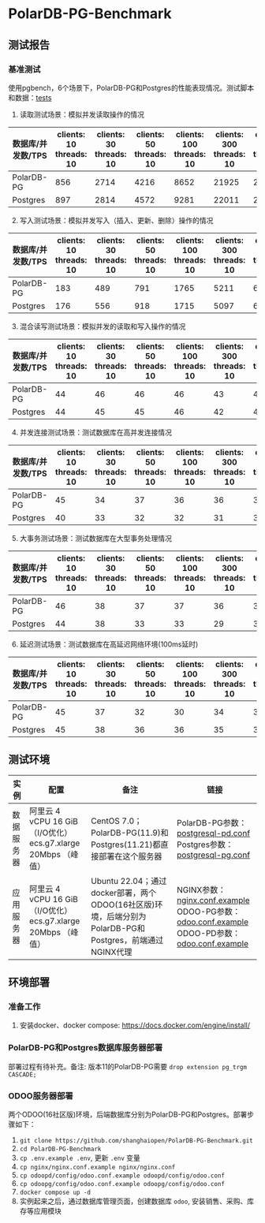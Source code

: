 # PolarDB-PG-Benchmark

## 测试报告

### 基准测试

使用pgbench，6个场景下，PolarDB-PG和Postgres的性能表现情况。测试脚本和数据：[tests](tests)

1. 读取测试场景：模拟并发读取操作的情况

| 数据库/并发数/TPS | clients: 10<br />threads: 10 | clients: 30<br />threads: 10 | clients: 50<br />threads: 10 | clients: 100<br />threads: 10 | clients: 300<br />threads: 10 | clients: 500<br />threads: 10 |
| ----------------- | ---------------------------- | ---------------------------- | ---------------------------- | ----------------------------- | ----------------------------- | ----------------------------- |
| PolarDB-PG        | 856                          | 2714                         | 4216                         | 8652                          | 21925                         | 21429                         |
| Postgres          | 897                          | 2814                         | 4572                         | 9281                          | 22011                         | 21456                         |




2. 写入测试场景：模拟并发写入（插入、更新、删除）操作的情况

| 数据库/并发数/TPS | clients: 10 <br/>threads: 10 | clients: 30 <br/>threads: 10 | clients: 50 <br/>threads: 10 | clients: 100 <br/>threads: 10 | clients: 300 <br/>threads: 10 | clients: 500 <br/>threads: 10 |
| ----------------- | ----------------------- | ----------------------- | ----------------------- | ------------------------ | ------------------------ | ------------------------ |
| PolarDB-PG        | 183                     | 489                     | 791                     | 1765                     | 5211                     | 6003                     |
| Postgres          | 176                     | 556                     | 918                     | 1715                     | 5097                     | 6042                     |



3. 混合读写测试场景：模拟并发的读取和写入操作的情况

| 数据库/并发数/TPS | clients: 10 <br/>threads: 10 | clients: 30 <br/>threads: 10 | clients: 50 <br/>threads: 10 | clients: 100 <br/>threads: 10 | clients: 300 <br/>threads: 10 | clients: 500 <br/>threads: 10 |
| ----------------- | ----------------------- | ----------------------- | ----------------------- | ------------------------ | ------------------------ | ------------------------ |
| PolarDB-PG        | 44                      | 46                      | 46                      | 46                       | 43                       | 45                       |
| Postgres          | 44                      | 45                      | 45                      | 46                       | 42                       | 43                       |



4. 并发连接测试场景：测试数据库在高并发连接情况

| 数据库/并发数/TPS | clients: 10 <br/>threads: 10 | clients: 30 <br/>threads: 10 | clients: 50 <br/>threads: 10 | clients: 100 <br/>threads: 10 | clients: 300 <br/>threads: 10 | clients: 500 <br/>threads: 10 |
| ----------------- | ----------------------- | ----------------------- | ----------------------- | ------------------------ | ------------------------ | ------------------------ |
| PolarDB-PG        | 45                      | 34                      | 37                      | 36                       | 36                       | 35                       |
| Postgres          | 40                      | 33                      | 32                      | 32                       | 31                       | 35                       |



5. 大事务测试场景：测试数据库在大型事务处理情况

| 数据库/并发数/TPS | clients: 10 <br/>threads: 10 | clients: 30 <br/>threads: 10 | clients: 50 <br/>threads: 10 | clients: 100 <br/>threads: 10 | clients: 300 <br/>threads: 10 | clients: 500 <br/>threads: 10 |
| ----------------- | ----------------------- | ----------------------- | ----------------------- | ------------------------ | ------------------------ | ------------------------ |
| PolarDB-PG        | 46                      | 38                      | 37                      | 37                       | 36                       | 36                       |
| Postgres          | 44                      | 38                      | 33                      | 33                       | 29                       | 32                       |



6. 延迟测试场景：测试数据库在高延迟网络环境(100ms延时)

| 数据库/并发数/TPS | clients: 10 <br/>threads: 10 | clients: 30 <br/>threads: 10 | clients: 50 <br/>threads: 10 | clients: 100 <br/>threads: 10 | clients: 300 <br/>threads: 10 | clients: 500 <br/>threads: 10 |
| ----------------- | ----------------------- | ----------------------- | ----------------------- | ------------------------ | ------------------------ | ------------------------ |
| PolarDB-PG        | 45                      | 37                      | 32                      | 30                       | 34                       | 32                       |
| Postgres          | 45                      | 38                      | 36                      | 36                       | 35                       | 35                       |



## 测试环境

| 实例    | 配置                                                        | 备注                                                                           | 链接                                                                                                                               |
|-------|-----------------------------------------------------------|------------------------------------------------------------------------------|----------------------------------------------------------------------------------------------------------------------------------|
| 数据服务器 | 阿里云 4 vCPU 16 GiB （I/O优化）<br/>ecs.g7.xlarge   20Mbps （峰值） | CentOS 7.0；PolarDB-PG(11.9)和Postgres(11.21)都直接部署在这个服务器                       | PolarDB-PG参数：[postgresql-pd.conf](odoopd%2Fpostgresql-pd.conf)<br/> Postgres参数：[postgresql-pg.conf](odoopg%2Fpostgresql-pg.conf) |
| 应用服务器 | 阿里云 4 vCPU 16 GiB （I/O优化）<br/>ecs.g7.xlarge   20Mbps （峰值） | Ubuntu 22.04；通过docker部署，两个ODOO(16社区版)环境，后端分别为PolarDB-PG和Postgres，前端通过NGINX代理 | NGINX参数：[nginx.conf.example](nginx%2Fnginx.conf.example)<br/> ODOO-PG参数：[odoo.conf.example](odoopg%2Fconfig%2Fodoo.conf.example)<br/> ODOO-PD参数：[odoo.conf.example](odoopd%2Fconfig%2Fodoo.conf.example) |




## 环境部署
### 准备工作
1. 安装docker、docker compose: https://docs.docker.com/engine/install/

### PolarDB-PG和Postgres数据库服务器部署
部署过程有待补充。备注: 版本11的PolarDB-PG需要 `drop extension pg_trgm CASCADE;` 

### ODOO服务器部署
两个ODOO(16社区版)环境，后端数据库分别为PolarDB-PG和Postgres。部署步骤如下：
1. `git clone https://github.com/shanghaiopen/PolarDB-PG-Benchmark.git`
2. `cd PolarDB-PG-Benchmark`
3. `cp .env.example .env`, 更新 `.env` 变量
4. `cp nginx/nginx.conf.example nginx/nginx.conf`
5. `cp odoopd/config/odoo.conf.example odoopd/config/odoo.conf`
6. `cp odoopg/config/odoo.conf.example odoopg/config/odoo.conf`
7. `docker compose up -d`
8. 实例起来之后，通过数据库管理页面，创建数据库 `odoo`, 安装销售、采购、库存等应用模块



